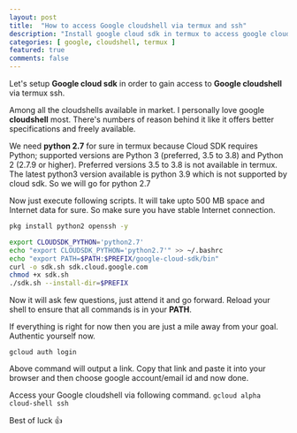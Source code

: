 ```yaml
---
layout: post
title:  "How to access Google cloudshell via termux and ssh"
description: "Install google cloud sdk in termux to access google cloudshell via termux or to be precisely ssh"
categories: [ google, cloudshell, termux ]
featured: true
comments: false
---
```


Let's setup **Google cloud sdk** in order to gain access to **Google cloudshell** via termux ssh. 

Among all the cloudshells available in market. I personally love google **cloudshell** most. There's numbers of reason behind it like it offers better specifications and freely available. 

We need **python 2.7** for sure in termux because Cloud SDK requires Python; supported versions are Python 3 (preferred, 3.5 to 3.8) and Python 2 (2.7.9 or higher).
Preferred versions 3.5 to 3.8 is not available in termux. The latest python3 version available is python 3.9 which is not supported by cloud sdk. So we will go for python 2.7 

Now just execute following scripts. It will take upto 500 MB space and Internet data for sure. So make sure you have stable Internet connection. 

```bash 
pkg install python2 openssh -y 

export CLOUDSDK_PYTHON='python2.7'
echo "export CLOUDSDK_PYTHON='python2.7'" >> ~/.bashrc
echo "export PATH=$PATH:$PREFIX/google-cloud-sdk/bin"
curl -o sdk.sh sdk.cloud.google.com
chmod +x sdk.sh
./sdk.sh --install-dir=$PREFIX

``` 
Now it will ask few questions, just attend it and go forward. Reload your shell to ensure that all commands is in your **PATH**. 

If everything is right for now then you are just a mile away from your goal. Authentic yourself now. 

`gcloud auth login` 

Above command will output a link. Copy that link and paste it into your browser and then choose google account/email id and now  done. 

Access your Google cloudshell via following command. 
`gcloud alpha cloud-shell ssh` 

Best of luck 👍 

